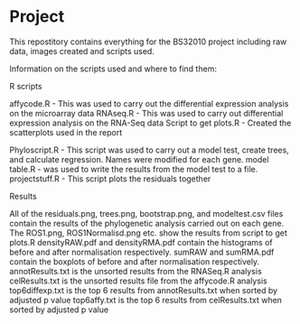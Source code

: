 Project
=======


This repostitory contains everything for the BS32010 project including raw data, images created and scripts used.

Information on the scripts used and where to find them:

R scripts

affycode.R - This was used to carry out the differential expression analysis on the microarray data
RNAseq.R - This was used to carry out differential expression analysis on the RNA-Seq data
Script to get plots.R - Created the scatterplots used in the report

Phyloscript.R - This script was used to carry out a model test, create trees, and calculate regression. Names were                        modified for each gene.
model table.R - was used to write the results from the model test to a file.
projectstuff.R - This script plots the residuals together


Results

All of the residuals.png, trees.png, bootstrap.png, and modeltest.csv files contain the results of the phylogenetic analysis carried out on each gene.
The ROS1.png, ROS1Normalisd.png etc. show the results from script to get plots.R
densityRAW.pdf and densityRMA.pdf contain the histograms of before and after normalisation respectively.
sumRAW and sumRMA.pdf contain the boxplots of before and after normalisation respectively. 
annotResults.txt is the unsorted results from the RNASeq.R analysis
celResults.txt is the unsorted results file from the affycode.R analysis
top6diffexp.txt is the top 6 results from annotResults.txt when sorted by adjusted p value
top6affy.txt is the top 6 results from celResults.txt when sorted by adjusted p value
